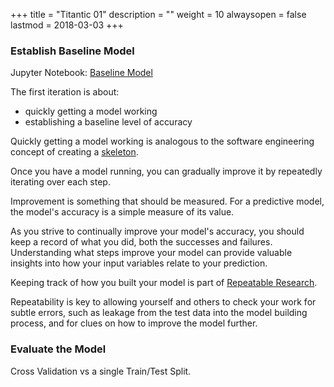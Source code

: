 +++
title = "Titantic 01"
description = ""
weight = 10
alwaysopen = false
lastmod = 2018-03-03
+++

### Establish Baseline Model

Jupyter Notebook: [Baseline Model](http://nbviewer.jupyter.org/github/sdiehl28/tutorial-jupyter-notebooks/blob/master/projects/Titanic01.ipynb)

The first iteration is about:

* quickly getting a model working
* establishing a baseline level of accuracy

Quickly getting a model working is analogous to the software engineering concept of creating a [skeleton](https://en.wikipedia.org/wiki/Skeleton_(computer_programming)).

Once you have a model running, you can gradually improve it by repeatedly iterating over each step.

Improvement is something that should be measured. For a predictive model, the model's accuracy is a simple measure of its value.

As you strive to continually improve your model's accuracy, you should keep a record of what you did, both the successes and failures. Understanding what steps improve your model can provide valuable insights into how your input variables relate to your prediction.

Keeping track of how you built your model is part of [Repeatable Research](https://en.wikipedia.org/wiki/Reproducibility).

Repeatability is key to allowing yourself and others to check your work for subtle errors, such as leakage from the test data into the model building process, and for clues on how to improve the model further.

### Evaluate the Model

Cross Validation vs a single Train/Test Split.